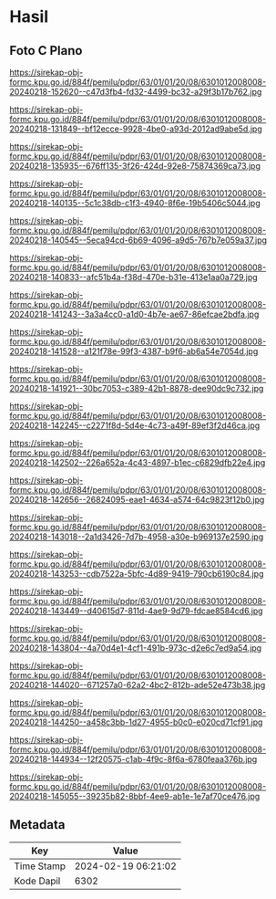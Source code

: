 # Hasil

## Foto C Plano

https://sirekap-obj-formc.kpu.go.id/884f/pemilu/pdpr/63/01/01/20/08/6301012008008-20240218-152620--c47d3fb4-fd32-4499-bc32-a29f3b17b762.jpg

https://sirekap-obj-formc.kpu.go.id/884f/pemilu/pdpr/63/01/01/20/08/6301012008008-20240218-131849--bf12ecce-9928-4be0-a93d-2012ad9abe5d.jpg

https://sirekap-obj-formc.kpu.go.id/884f/pemilu/pdpr/63/01/01/20/08/6301012008008-20240218-135935--676ff135-3f26-424d-92e8-75874369ca73.jpg

https://sirekap-obj-formc.kpu.go.id/884f/pemilu/pdpr/63/01/01/20/08/6301012008008-20240218-140135--5c1c38db-c1f3-4940-8f6e-19b5406c5044.jpg

https://sirekap-obj-formc.kpu.go.id/884f/pemilu/pdpr/63/01/01/20/08/6301012008008-20240218-140545--5eca94cd-6b69-4096-a9d5-767b7e059a37.jpg

https://sirekap-obj-formc.kpu.go.id/884f/pemilu/pdpr/63/01/01/20/08/6301012008008-20240218-140833--afc51b4a-f38d-470e-b31e-413e1aa0a729.jpg

https://sirekap-obj-formc.kpu.go.id/884f/pemilu/pdpr/63/01/01/20/08/6301012008008-20240218-141243--3a3a4cc0-a1d0-4b7e-ae67-86efcae2bdfa.jpg

https://sirekap-obj-formc.kpu.go.id/884f/pemilu/pdpr/63/01/01/20/08/6301012008008-20240218-141528--a121f78e-99f3-4387-b9f6-ab6a54e7054d.jpg

https://sirekap-obj-formc.kpu.go.id/884f/pemilu/pdpr/63/01/01/20/08/6301012008008-20240218-141921--30bc7053-c389-42b1-8878-dee90dc9c732.jpg

https://sirekap-obj-formc.kpu.go.id/884f/pemilu/pdpr/63/01/01/20/08/6301012008008-20240218-142245--c2271f8d-5d4e-4c73-a49f-89ef3f2d46ca.jpg

https://sirekap-obj-formc.kpu.go.id/884f/pemilu/pdpr/63/01/01/20/08/6301012008008-20240218-142502--226a652a-4c43-4897-b1ec-c6829dfb22e4.jpg

https://sirekap-obj-formc.kpu.go.id/884f/pemilu/pdpr/63/01/01/20/08/6301012008008-20240218-142656--26824095-eae1-4634-a574-64c9823f12b0.jpg

https://sirekap-obj-formc.kpu.go.id/884f/pemilu/pdpr/63/01/01/20/08/6301012008008-20240218-143018--2a1d3426-7d7b-4958-a30e-b969137e2590.jpg

https://sirekap-obj-formc.kpu.go.id/884f/pemilu/pdpr/63/01/01/20/08/6301012008008-20240218-143253--cdb7522a-5bfc-4d89-9419-790cb6190c84.jpg

https://sirekap-obj-formc.kpu.go.id/884f/pemilu/pdpr/63/01/01/20/08/6301012008008-20240218-143449--d40615d7-811d-4ae9-9d79-fdcae8584cd6.jpg

https://sirekap-obj-formc.kpu.go.id/884f/pemilu/pdpr/63/01/01/20/08/6301012008008-20240218-143804--4a70d4e1-4cf1-491b-973c-d2e6c7ed9a54.jpg

https://sirekap-obj-formc.kpu.go.id/884f/pemilu/pdpr/63/01/01/20/08/6301012008008-20240218-144020--671257a0-62a2-4bc2-812b-ade52e473b38.jpg

https://sirekap-obj-formc.kpu.go.id/884f/pemilu/pdpr/63/01/01/20/08/6301012008008-20240218-144250--a458c3bb-1d27-4955-b0c0-e020cd71cf91.jpg

https://sirekap-obj-formc.kpu.go.id/884f/pemilu/pdpr/63/01/01/20/08/6301012008008-20240218-144934--12f20575-c1ab-4f9c-8f6a-6780feaa376b.jpg

https://sirekap-obj-formc.kpu.go.id/884f/pemilu/pdpr/63/01/01/20/08/6301012008008-20240218-145055--39235b82-8bbf-4ee9-ab1e-1e7af70ce476.jpg


## Metadata

| Key        | Value               |
| ---------- | ------------------- |
| Time Stamp | 2024-02-19 06:21:02 |
| Kode Dapil | 6302                |



